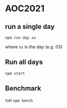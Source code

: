 # AOC2021

## run a single day

`npm run day xx`

where `xx` is the day (e.g. 03)

## Run all days

`npm start`

## Benchmark

run `npm bench`
